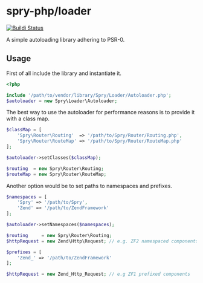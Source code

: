 spry-php/loader
===

[![Buildi Status](https://travis-ci.org/spry-php/loader.png?branch=master)](https://travis-ci.org/spry-php/loader)

A simple autoloading library adhering to PSR-0.

Usage
---

First of all include the library and instantiate it.

```php
<?php

include '/path/to/vendor/library/Spry/Loader/Autoloader.php';
$autoloader = new Spry\Loader\Autoloader;
```

The best way to use the autoloader for performance reasons is to provide it with a class map.

```php
$classMap = [
    'Spry\Router\Routing'  => '/path/to/Spry/Router/Routing.php',
    'Spry\Router\RouteMap' => '/path/to/Spry/Router/RouteMap.php'
];

$autoloader->setClasses($classMap);

$routing  = new Spry\Router\Routing;
$routeMap = new Spry\Router\RouteMap;
```

Another option would be to set paths to namespaces and prefixes.

```php
$namespaces = [
    'Spry' => '/path/to/Spry',
    'Zend' => '/path/to/ZendFramework'
];

$autoloader->setNamespaces($namespaces);

$routing     = new Spry\Router\Routing;
$httpRequest = new Zend\Http\Request; // e.g. ZF2 namespaced components

$prefixes = [
    'Zend_' => '/path/to/ZendFramework'
];

$httpRequest = new Zend_Http_Request; // e.g ZF1 prefixed components
```